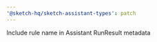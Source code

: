 ```yaml
---
'@sketch-hq/sketch-assistant-types': patch
---
```


Include rule name in Assistant RunResult metadata
